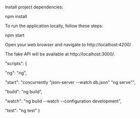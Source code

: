 Install project dependencies:

npm install

To run the application locally, follow these steps:

npm start

Open your web browser and navigate to http://localhost:4200/

The fake API will be available at http://localhost:3000/.

"scripts": {

"ng": "ng",

"start": "concurrently \"json-server --watch db.json\" \"ng serve\"",

"build": "ng build",

"watch": "ng build --watch --configuration development",

"test": "ng test"
}
